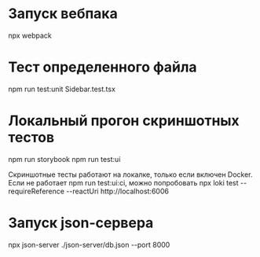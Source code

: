 # Запуск вебпака
npx webpack

# Тест определенного файла
npm run test:unit Sidebar.test.tsx

# Локальный прогон скриншотных тестов 
npm run storybook
npm run test:ui

Скриншотные тесты работают на локалке, только если включен Docker.
Если не работает npm run test:ui:ci, можно попробовать
npx loki test --requireReference --reactUri http://localhost:6006

# Запуск json-сервера
npx json-server ./json-server/db.json --port 8000